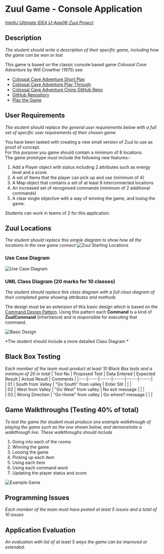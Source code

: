 # Zuul Game - Console Application
*[IntelliJ Ultimate IDEA IJ-App06-Zuul Project](https://github.com/BNU-CO452/BlueJ-Apps)*

## Description
*The student should write a description of their specific game, including how the game can be won or lost*     

This game is based on the classic console based game  *Colossal Cave Adventure* by Will Crowther (1975) see
  
* [Colossal Cave Adventure Short Play](https://www.youtube.com/watch?v=sfGrPM5Bxeo&ab_channel=FridayNightArcade)     
* [Colossal Cave Adventure Play Through](https://www.youtube.com/watch?v=O3etkSoHrR8&ab_channel=GladeSwope)      
* [Colossal Cave Adventure Clone GitHub Repo](https://www.youtube.com/watch?v=UFu1WGJP6rQ&ab_channel=RedHatDeveloper)  
* [GitHub Repository](https://github.com/tvall43/open-adventure)   
* [Play the Game](https://grack.com/demos/adventure/)

## User Requirements
*The student should replace the general user requirements below with a full set of specific user requirements of their chosen game* 

You have been tasked with creating a new small version of Zuul to use as proof of concept.  
For this purpose you game should contain a minimum of 8 locations.  
The game prototype must include the following new features:-
1. Add a Player object with status including 2 attributes such as energy level and a score.
2. A set of Items that the player can pick up and use (minimum of 4)
3. A Map object that contains a set of at least 8 interconnected locations
4. An increased set of recognised commands (minimum of 2 additional commands)
5. A clear single objective with a way of winning the game, and losing the game.

Students can work in teams of 2 for this application.

## Zuul Locations
*The student should replace this simple diagram to show how all the locations in the new game connect*
![Zuul Starting Locations](https://github.com/BNU-CO452/BlueJ-Apps/blob/master/images/Zuul-00.jpg)

### Use Case Diagram
![Use Case Diagram](https://github.com/BNU-CO452/BlueJ-Apps/blob/master/images/App06%20Use%20Cases.jpg)  

### UML Class Diagram (20 marks for 10 classes)
*The student should replace this class diagram with a full class diagram of their completed game showing attributes and methods* 

The design must be an extension of this basic design which is based on the [Command Design Pattern](https://refactoring.guru/design-patterns/command).
Using this pattern each **Command** is a kind of **ZuulCommand** (inheritance) and is responsible for executing that command.

![Basic Design](https://github.com/BNU-CO452/BlueJ-Apps/blob/master/images/App21-06%20Classes.jpg)

*The student should include a more detailed Class Diagram *

## Black Box Testing 
*Each member of the team must product at least 10 Black Box tests and a minimum of 20 in total*
| Test No | Proposed Test | Data Entered | Expected Result | Actual Result | Comments |
|:---:|-----|------|------|------|------|    
| 01 | South from Valley  | "Go South" from valley | Enter Slit |  | |    
| 02 | West from Valley | "Go West" from valley | No exit message |  | |    
| 03 | Wrong Direction | "Go Home" from valley | Go where? message |  | |    
## Game Walkthroughs (Testing 40% of total)

*To test the game the student must produce one example walkthrough of playing the game such as the one shown below, and demonstrate a walkthrough live.
These walkthroughs should include*

1. Going into each of the rooms
2. Winning the game
3. Loosing the game
4. Picking up each item
5. Using each item
6. Using each command word
7. Updating the player status and score
   
![Example Game](https://github.com/BNU-CO452/BlueJ-Apps/blob/master/images/Zuul-01.jpg)

## Programming Issues
*Each member of the team must have posted at least 5 issues and a total of 10 issues*

## Application Evaluation
*An evaluation with list of at least 5 ways the game can be improved or extended.*